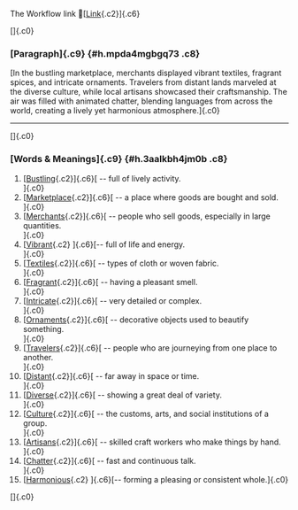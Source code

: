 The Workflow link
👏[[Link](https://www.google.com/url?q=http://www.google.com&sa=D&source=editors&ust=1757605419690778&usg=AOvVaw3m9G6ceM49fxAM2xdWB98m){.c2}]{.c6}

[]{.c0}

### [Paragraph]{.c9} {#h.mpda4mgbgq73 .c8}

[In the bustling marketplace, merchants displayed vibrant textiles,
fragrant spices, and intricate ornaments. Travelers from distant lands
marveled at the diverse culture, while local artisans showcased their
craftsmanship. The air was filled with animated chatter, blending
languages from across the world, creating a lively yet harmonious
atmosphere.]{.c0}

------------------------------------------------------------------------

[]{.c0}

### [Words & Meanings]{.c9} {#h.3aalkbh4jm0b .c8}

1.  [[Bustling](https://www.google.com/url?q=http://www.google.com&sa=D&source=editors&ust=1757605419691868&usg=AOvVaw2XChuASKqglbXXROJgsfzy){.c2}]{.c6}[ --
    full of lively activity.\
    ]{.c0}
2.  [[Marketplace](https://www.google.com/url?q=http://www.google.com&sa=D&source=editors&ust=1757605419692095&usg=AOvVaw0198z5qADdF2Y54ohuNYlN){.c2}]{.c6}[ --
    a place where goods are bought and sold.\
    ]{.c0}
3.  [[Merchants](https://www.google.com/url?q=http://www.google.com&sa=D&source=editors&ust=1757605419692286&usg=AOvVaw0jFth15a0oUMaH04FaEft_){.c2}]{.c6}[ --
    people who sell goods, especially in large quantities.\
    ]{.c0}
4.  [[Vibrant](https://www.google.com/url?q=http://www.google.com&sa=D&source=editors&ust=1757605419692526&usg=AOvVaw1SrhyJbE6P_d9TyWbVPJyP){.c2}
    ]{.c6}[-- full of life and energy.\
    ]{.c0}
5.  [[Textiles](https://www.google.com/url?q=http://www.google.com&sa=D&source=editors&ust=1757605419692695&usg=AOvVaw0MS8n_zXRRFEHRJxnPTIof){.c2}]{.c6}[ --
    types of cloth or woven fabric.\
    ]{.c0}
6.  [[Fragrant](https://www.google.com/url?q=http://www.google.com&sa=D&source=editors&ust=1757605419692868&usg=AOvVaw3bmuzlfTyeX01Zk_esB1I_){.c2}]{.c6}[ --
    having a pleasant smell.\
    ]{.c0}
7.  [[Intricate](https://www.google.com/url?q=http://www.google.com&sa=D&source=editors&ust=1757605419693028&usg=AOvVaw0Qn0xwAVKHUQn8ZUtGyh0g){.c2}]{.c6}[ --
    very detailed or complex.\
    ]{.c0}
8.  [[Ornaments](https://www.google.com/url?q=http://www.google.com&sa=D&source=editors&ust=1757605419693192&usg=AOvVaw0joRBhYjJIKS6_l_Z3Zrv3){.c2}]{.c6}[ --
    decorative objects used to beautify something.\
    ]{.c0}
9.  [[Travelers](https://www.google.com/url?q=http://www.google.com&sa=D&source=editors&ust=1757605419693398&usg=AOvVaw1IpjxEgyoaQPPsMAY9BJ-u){.c2}]{.c6}[ --
    people who are journeying from one place to another.\
    ]{.c0}
10. [[Distant](https://www.google.com/url?q=http://www.google.com&sa=D&source=editors&ust=1757605419693615&usg=AOvVaw2eTV5XiD6VL1j-qDOxv4dr){.c2}]{.c6}[ --
    far away in space or time.\
    ]{.c0}
11. [[Diverse](https://www.google.com/url?q=http://www.google.com&sa=D&source=editors&ust=1757605419693779&usg=AOvVaw2X68bUk45rBmJ8KuOnyvDx){.c2}]{.c6}[ --
    showing a great deal of variety.\
    ]{.c0}
12. [[Culture](https://www.google.com/url?q=http://www.google.com&sa=D&source=editors&ust=1757605419693962&usg=AOvVaw1zeSk8mxRVAEsNQJjSoErD){.c2}]{.c6}[ --
    the customs, arts, and social institutions of a group.\
    ]{.c0}
13. [[Artisans](https://www.google.com/url?q=http://www.google.com&sa=D&source=editors&ust=1757605419694165&usg=AOvVaw03Msf4rFxqNMHLyPQsphHh){.c2}]{.c6}[ --
    skilled craft workers who make things by hand.\
    ]{.c0}
14. [[Chatter](https://www.google.com/url?q=http://www.google.com&sa=D&source=editors&ust=1757605419694376&usg=AOvVaw1hzppL4_gYzFr_VXFWVf_7){.c2}]{.c6}[ --
    fast and continuous talk.\
    ]{.c0}
15. [[Harmonious](https://www.google.com/url?q=http://www.google.com&sa=D&source=editors&ust=1757605419694553&usg=AOvVaw0iUh5SZOjURk8gRQy5zn37){.c2}
    ]{.c6}[-- forming a pleasing or consistent whole.]{.c0}

[]{.c0}
